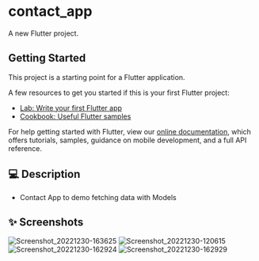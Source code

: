 # contact_app

A new Flutter project.

## Getting Started

This project is a starting point for a Flutter application.

A few resources to get you started if this is your first Flutter project:

- [Lab: Write your first Flutter app](https://flutter.dev/docs/get-started/codelab)
- [Cookbook: Useful Flutter samples](https://flutter.dev/docs/cookbook)

For help getting started with Flutter, view our
[online documentation](https://flutter.dev/docs), which offers tutorials,
samples, guidance on mobile development, and a full API reference.




## 💻 Description

- Contact App to demo fetching data with Models

## ✨ Screenshots

![Screenshot_20221230-163625](https://user-images.githubusercontent.com/61213263/210087476-76fa9ec9-9a7e-4e8b-96f5-378cf5c11d48.jpg)
![Screenshot_20221230-120615](https://user-images.githubusercontent.com/61213263/210087479-6bb237a9-467d-4924-aea5-c27e3d7e9049.jpg)
![Screenshot_20221230-162924](https://user-images.githubusercontent.com/61213263/210087481-18c206a6-d498-4072-9e75-4c541136c0aa.jpg)
![Screenshot_20221230-162929](https://user-images.githubusercontent.com/61213263/210087482-c83f0fbc-50c9-41d8-ae93-cb8cfd23a9ba.jpg)




